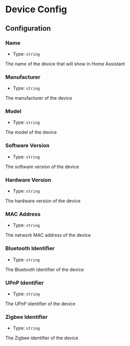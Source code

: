 # Device Config

## Configuration

### Name

- Type: `string`

The name of the device that will show in Home Assistant

### Manufacturer

- Type: `string`

The manufacturer of the device

### Model

- Type: `string`

The model of the device

### Software Version

- Type: `string`

The software version of the device

### Hardware Version

- Type: `string`

The hardware version of the device

### MAC Address

- Type: `string`

The network MAC address of the device

### Bluetooth Identifier

- Type: `string`

The Bluetooth identifier of the device

### UPnP Identifier

- Type: `string`

The UPnP identifier of the device

### Zigbee Identifier

- Type: `string`

The Zigbee identifier of the device
